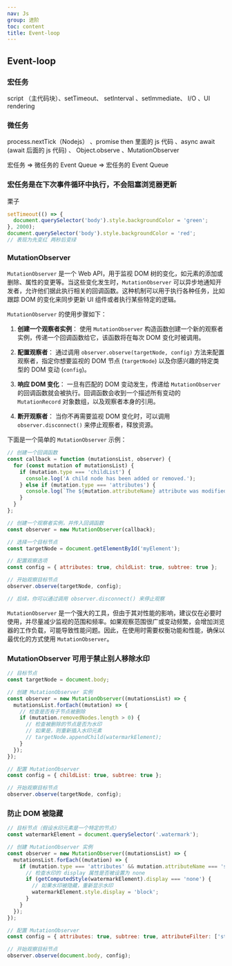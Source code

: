 ```yaml
---
nav: Js
group: 进阶
toc: content
title: Event-loop
---
```


## Event-loop

### 宏任务

script （主代码块）、setTimeout、 setInterval 、setImmediate、 I/O 、UI rendering

### 微任务

process.nextTick（Nodejs） 、promise then 里面的 js 代码 、async await (await 后面的 js 代码) 、 Object.observe 、MutationObserver

宏任务 => 微任务的 Event Queue => 宏任务的 Event Queue

### 宏任务是在下次事件循环中执行，不会阻塞浏览器更新<br/>

栗子

```js
setTimeout(() => {
  document.querySelector('body').style.backgroundColor = 'green';
}, 2000);
document.querySelector('body').style.backgroundColor = 'red';
// 表现为先变红 两秒后变绿
```

### MutationObserver

`MutationObserver` 是一个 Web API，用于监视 DOM 树的变化，如元素的添加或删除、属性的变更等。当这些变化发生时，`MutationObserver` 可以异步地通知开发者，允许他们据此执行相关的回调函数。这种机制可以用于执行各种任务，比如跟踪 DOM 的变化来同步更新 UI 组件或者执行某些特定的逻辑。

`MutationObserver` 的使用步骤如下：

1. **创建一个观察者实例**：
   使用 `MutationObserver` 构造函数创建一个新的观察者实例，传递一个回调函数给它，该函数将在每次 DOM 变化时被调用。

2. **配置观察者**：
   通过调用 `observer.observe(targetNode, config)` 方法来配置观察者，指定你想要监视的 DOM 节点 (`targetNode`) 以及你感兴趣的特定类型的 DOM 变动 (`config`)。

3. **响应 DOM 变化**：
   一旦有匹配的 DOM 变动发生，传递给 `MutationObserver` 的回调函数就会被执行。回调函数会收到一个描述所有变动的 `MutationRecord` 对象数组，以及观察者本身的引用。

4. **断开观察者**：
   当你不再需要监视 DOM 变化时，可以调用 `observer.disconnect()` 来停止观察者，释放资源。

下面是一个简单的 `MutationObserver` 示例：

```javascript
// 创建一个回调函数
const callback = function (mutationsList, observer) {
  for (const mutation of mutationsList) {
    if (mutation.type === 'childList') {
      console.log('A child node has been added or removed.');
    } else if (mutation.type === 'attributes') {
      console.log(`The ${mutation.attributeName} attribute was modified.`);
    }
  }
};

// 创建一个观察者实例，并传入回调函数
const observer = new MutationObserver(callback);

// 选择一个目标节点
const targetNode = document.getElementById('myElement');

// 配置观察选项
const config = { attributes: true, childList: true, subtree: true };

// 开始观察目标节点
observer.observe(targetNode, config);

// 后续，你可以通过调用 observer.disconnect() 来停止观察
```

`MutationObserver` 是一个强大的工具，但由于其对性能的影响，建议仅在必要时使用，并尽量减少监视的范围和频率。如果观察范围很广或变动频繁，会增加浏览器的工作负载，可能导致性能问题。因此，在使用时需要权衡功能和性能，确保以最优化的方式使用 `MutationObserver`。

### MutationObserver 可用于禁止别人移除水印

```js
// 目标节点
const targetNode = document.body;

// 创建 MutationObserver 实例
const observer = new MutationObserver((mutationsList) => {
  mutationsList.forEach((mutation) => {
    // 检查是否有子节点被删除
    if (mutation.removedNodes.length > 0) {
      // 检查被删除的节点是否为水印
      // 如果是，则重新插入水印元素
      // targetNode.appendChild(watermarkElement);
    }
  });
});

// 配置 MutationObserver
const config = { childList: true, subtree: true };

// 开始观察目标节点
observer.observe(targetNode, config);
```

### 防止 DOM 被隐藏

```js
// 目标节点（假设水印元素是一个特定的节点）
const watermarkElement = document.querySelector('.watermark');

// 创建 MutationObserver 实例
const observer = new MutationObserver((mutationsList) => {
  mutationsList.forEach((mutation) => {
    if (mutation.type === 'attributes' && mutation.attributeName === 'style') {
      // 检查水印的 display 属性是否被设置为 none
      if (getComputedStyle(watermarkElement).display === 'none') {
        // 如果水印被隐藏，重新显示水印
        watermarkElement.style.display = 'block';
      }
    }
  });
});

// 配置 MutationObserver
const config = { attributes: true, subtree: true, attributeFilter: ['style'] };

// 开始观察目标节点
observer.observe(document.body, config);
```
